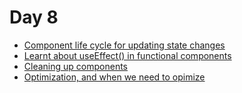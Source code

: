 # Day 8

- [Component life cycle for updating state changes](../component-lifecycle)
- [Learnt about useEffect() in functional components](../use-effect-functional-components)
- [Cleaning up components](../use-effect-functional-components)
- [Optimization, and when we need to opimize](../lifecyle-optimization)